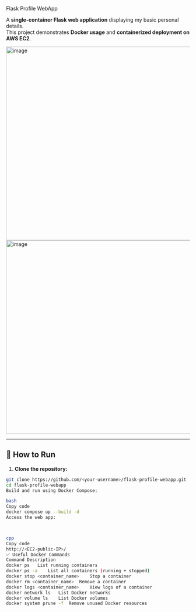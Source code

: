 Flask Profile WebApp

A **single-container Flask web application** displaying my basic personal details.  
This project demonstrates **Docker usage** and **containerized deployment on AWS EC2**.

<img width="940" height="529" alt="image" src="https://github.com/user-attachments/assets/045c2541-909d-431a-93fe-f10e26e7edfe" />



<img width="940" height="529" alt="image" src="https://github.com/user-attachments/assets/6fc93803-c4ef-4b3e-ace9-bf6b296348a0" />


---

## 🚀 How to Run

1. **Clone the repository:**
```bash
git clone https://github.com/<your-username>/flask-profile-webapp.git
cd flask-profile-webapp
Build and run using Docker Compose:

bash
Copy code
docker compose up --build -d
Access the web app:



cpp
Copy code
http://<EC2-public-IP>/
✅ Useful Docker Commands
Command	Description
docker ps	List running containers
docker ps -a	List all containers (running + stopped)
docker stop <container_name>	Stop a container
docker rm <container_name>	Remove a container
docker logs <container_name>	View logs of a container
docker network ls	List Docker networks
docker volume ls	List Docker volumes
docker system prune -f	Remove unused Docker resources
